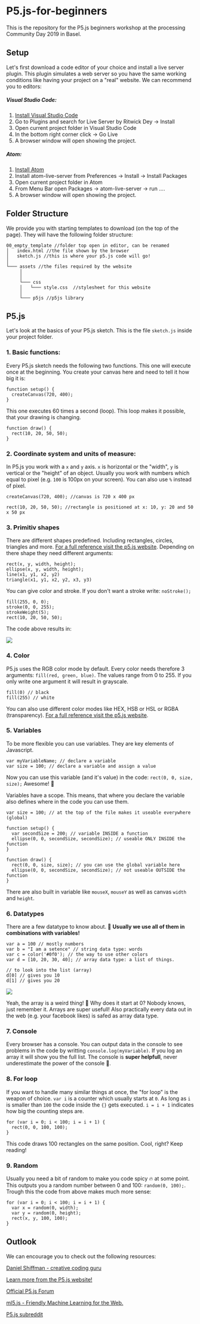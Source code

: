 # P5.js-for-beginners
This is the repository for the P5.js beginners workshop at the processing Community Day 2019 in Basel. 

## Setup

Let's first download a code editor of your choice and install a live server plugin. This plugin simulates a web server so you have the same working conditions like having your project on a "real" website. We can recommend you to editors:

##### Visual Studio Code:

1. [Install Visual Studio Code](https://code.visualstudio.com/)
2. Go to Plugins and search for Live Server by Ritwick Dey -> Install
3. Open current project folder in Visual Studio Code
4. In the bottom right corner click -> Go Live
5. A browser window will open showing the project.

##### Atom:

1. [Install Atom](https://atom.io/)
2. Install atom-live-server from Preferences -> Install -> Install Packages
3. Open current project folder in Atom
4. From Menu Bar open Packages -> atom-live-server -> run ....
5. A browser window will open showing the project.


## Folder Structure

We provide you with starting templates to download (on the top of the page). They will have the following folder structure:

```
00_empty_template //folder top open in editor, can be renamed
│   index.html //the file shown by the browser
│   sketch.js //this is where your p5.js code will go!
│
└─── assets //the files required by the website
     │  
     │
     └─── css
     │   └─── style.css  //stylesheet for this website
     │
     └─── p5js //p5js library

```

## P5.js

Let's look at the basics of your P5.js sketch. This is the file `sketch.js` inside your project folder.

### 1. Basic functions:

Every P5.js sketch needs the following two functions.
This one will execute once at the beginning. You create your canvas here and need to tell it how big it is:

```
function setup() {
  createCanvas(720, 400);
}
```

This one executes 60 times a second (loop). This loop makes it possible, that your drawing is changing.

```
function draw() {
  rect(10, 20, 50, 50);
}
```
### 2. Coordinate system and units of measure:

In P5.js you work with a `x` and `y` axis. `x` is horizontal or the "width", `y` is vertical or the "height" of an object. Usually you work with numbers which equal to pixel (e.g. `100` is 100px on your screen). You can also use `%` instead of pixel. 

```
createCanvas(720, 400); //canvas is 720 x 400 px
```

```
rect(10, 20, 50, 50); //rectangle is positioned at x: 10, y: 20 and 50 x 50 px
```

### 3. Primitiv shapes
There are different shapes predefined. Including rectangles, circles, triangles and more. [For a full reference visit the p5.js website](https://p5js.org/examples/form-shape-primitives.html). Depending on there shape they need different arguments:

```
rect(x, y, width, height);
ellipse(x, y, width, height);
line(x1, y1, x2, y2)
triangle(x1, y1, x2, y2, x3, y3)
```

You can give color and stroke. If you don't want a stroke write: `noStroke();`

```
fill(255, 0, 0);
stroke(0, 0, 255);
strokeWeight(5);
rect(10, 20, 50, 50);
```
The code above results in: 

![](img/red_rectangle.png)

### 4. Color

P5.js uses the RGB color mode by default. Every color needs therefore 3 arguments: `fill(red, green, blue)`. The values range from 0 to 255. If you only write one argument it will result in grayscale. 

```
fill(0) // black
fill(255) // white
``` 

You can also use different color modes like HEX, HSB or HSL or RGBA (transparency). [For a full reference visit the p5.js website](https://p5js.org/reference/#/p5/color).

### 5. Variables

To be more flexible you can use variables. They are key elements of Javascript.

```
var myVariableName; // declare a variable
var size = 100; // declare a variable and assign a value
```
Now you can use this variable (and it's value) in the code: `rect(0, 0, size, size);` Awesome! 🎉

Variables have a scope. This means, that where you declare the variable also defines where in the code you can use them.

```
var size = 100; // at the top of the file makes it useable everywhere (global)

function setup() {
  var secondSize = 200; // variable INSIDE a function
  ellipse(0, 0, secondSize, secondSize); // useable ONLY INSIDE the function
}

function draw() {
  rect(0, 0, size, size); // you can use the global variable here
  ellipse(0, 0, secondSize, secondSize); // not useable OUTSIDE the function
}

```

There are also built in variable like `mouseX`, `mouseY` as well as canvas `width` and `height`. 

### 6. Datatypes

There are a few datatype to know about. 🚨 **Usually we use all of them in combinations with variables!**

```
var a = 100 // mostly numbers
var b = "I am a setence" // string data type: words
var c = color('#0f0'); // the way to use other colors
var d = [10, 20, 30, 40]; // array data type: a list of things.

// to look into the list (array)
d[0] // gives you 10
d[1] // gives you 20

```

![](img/array.png)

Yeah, the array is a weird thing! 🔮 Why does it start at 0? Nobody knows, just remember it. Arrays are super usefull! Also practically every data out in the web (e.g. your facebook likes) is safed as array data type.

### 7. Console

Every browser has a console. You can output data in the console to see problems in the code by writting `console.log(myVariable)`. If you log an array it will show you the full list. The console is **super helpfull**, never underestimate the power of the console 💪.

### 8. For loop

If you want to handle many similar things at once, the "for loop" is the weapon of choice. `var i` is a counter which usually starts at `0`. As long as `i` is smaller than `100` the code inside the `{}` gets executed. `i = i + 1` indicates how big the counting steps are.

```
for (var i = 0; i < 100; i = i + 1) {
  rect(0, 0, 100, 100);
}
```
This code draws 100 rectangles on the same position. Cool, right? Keep reading!

### 9. Random

Usually you need a bit of random to make you code spicy 🔥 at some point. This outputs you a random number between 0 and 100: `random(0, 100);`. Trough this the code from above makes much more sense:

```
for (var i = 0; i < 100; i = i + 1) {
  var x = random(0, width);
  var y = random(0, height);
  rect(x, y, 100, 100);
}
```


## Outlook
We can encourage you to check out the following resources:

[Daniel Shiffman - creative coding guru](https://shiffman.net/)

[Learn more from the P5.js website!](https://p5js.org/learn/)

[Official P5.js Forum](https://discourse.processing.org/c/p5js)

[ml5.js - Friendly Machine Learning for the Web.](https://ml5js.org/)

[P5.js subreddit](https://www.reddit.com/r/p5js/)
